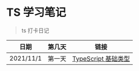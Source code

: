 # TS 学习笔记

> ts 打卡日记

| 日期      | 第几天 | 链接                                   |
| --------- | ------ | -------------------------------------- |
| 2021/11/1 | 第一天 | [TypeScript 基础类型](./docs/note1.md) |
